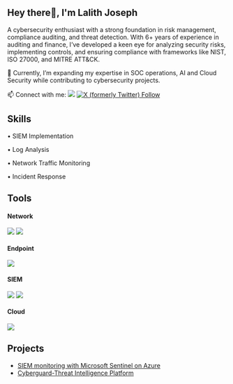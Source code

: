 ## **Hey there👋, I'm Lalith Joseph**


A cybersecurity enthusiast with a strong foundation in risk management, compliance auditing, and threat detection. With 6+ years of experience in auditing and finance, I’ve developed a keen eye for analyzing security risks, implementing controls, and ensuring compliance with frameworks like NIST, ISO 27000, and MITRE ATT&CK.


🚀 Currently, I’m expanding my expertise in SOC operations, AI and Cloud Security while contributing to cybersecurity projects. 


📫 Connect with me: <a href="https://linkedin.com/in/lalithjoseph"><img src="https://img.shields.io/badge/-LinkedIn-0072b1?&style=for-the-badge&logo=linkedin&logoColor=white" /></a> <a href="https://x.com/LalithJoseph1"> <img alt="X (formerly Twitter) Follow" src="https://img.shields.io/twitter/follow/:LalithJoseph1"/></a> 


## Skills

•	SIEM Implementation 

•	Log Analysis

•	Network Traffic Monitoring 

•	Incident Response 

## Tools


#### Network
<div>
    <img src="https://img.shields.io/badge/-Wireshark-1679A7?&style=for-the-badge&logo=Wireshark&logoColor=white" />
    <img src="https://img.shields.io/badge/-Nmap-004372?&style=for-the-badge&logo=Nmap&logoColor=white" />

    
#### Endpoint
<div>
    <img src="https://img.shields.io/badge/-Microsoft_Defender_for_Endpoint-00A4EF?&style=for-the-badge&logo=Microsoft&logoColor=white" />
 
#### SIEM
<div>
    <img src="https://img.shields.io/badge/-Microsoft_Sentinel-0078D4?&style=for-the-badge&logo=Microsoft&logoColor=white" />
    <img src="https://img.shields.io/badge/-Splunk-000000?&style=for-the-badge&logo=Splunk&logoColor=white" />

 #### Cloud
 <div>
    <img src="https://img.shields.io/badge/-AWS-232F3E?&style=for-the-badge&logo=AmazonAWS&logoColor=white" />

    
## Projects
- [SIEM monitoring with Microsoft Sentinel on Azure](https://github.com/LalithJoseph/Azure-SIEM-Project-with-Microsoft-Sentinel/tree/main)
- [Cyberguard-Threat Intelligence Platform](https://github.com/LalithJoseph/Cyberguard---TIP)
